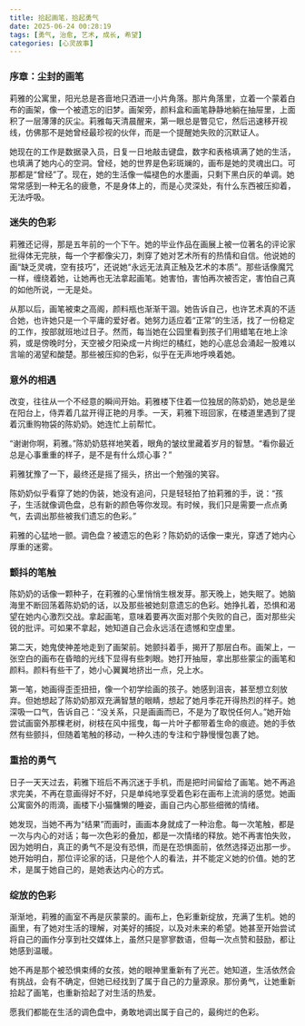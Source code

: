 ```yaml
---
title: 拾起画笔，拾起勇气
date: 2025-06-24 00:28:19
tags: [勇气, 治愈, 艺术, 成长, 希望]
categories: [心灵故事]
---
```


### 序章：尘封的画笔

莉雅的公寓里，阳光总是吝啬地只洒进一小片角落。那片角落里，立着一个蒙着白布的画架，像一个被遗忘的旧梦。画架旁，颜料盒和画笔静静地躺在抽屉里，上面积了一层薄薄的灰尘。莉雅每天清晨醒来，第一眼总是瞥见它，然后迅速移开视线，仿佛那不是她曾经最珍视的伙伴，而是一个提醒她失败的沉默证人。

她现在的工作是数据录入员，日复一日地敲击键盘，数字和表格填满了她的生活，也填满了她内心的空洞。曾经，她的世界是色彩斑斓的，画布是她的灵魂出口。可那都是“曾经”了。现在，她的生活像一幅褪色的水墨画，只剩下黑白灰的单调。她常常感到一种无名的疲惫，不是身体上的，而是心灵深处，有什么东西被压抑着，无法呼吸。

### 迷失的色彩

莉雅还记得，那是五年前的一个下午。她的毕业作品在画展上被一位著名的评论家批得体无完肤，每一个字都像尖刀，刺穿了她对艺术所有的热情和自信。他说她的画“缺乏灵魂，空有技巧”，还说她“永远无法真正触及艺术的本质”。那些话像魔咒一样，缠绕着她，让她再也无法拿起画笔。她害怕，害怕再次被否定，害怕自己真的如他所说，一无是处。

从那以后，画笔被束之高阁，颜料瓶也渐渐干涸。她告诉自己，也许艺术真的不适合她，也许她只是一个平庸的爱好者。她努力适应着“正常”的生活，找了一份稳定的工作，按部就班地过日子。然而，每当她在公园里看到孩子们用蜡笔在地上涂鸦，或是傍晚时分，天空被夕阳染成一片绚烂的橘红，她的心底总会涌起一股难以言喻的渴望和酸楚。那些被压抑的色彩，似乎在无声地呼唤着她。

### 意外的相遇

改变，往往从一个不经意的瞬间开始。莉雅楼下住着一位独居的陈奶奶，她总是坐在阳台上，侍弄着几盆开得正艳的月季。一天，莉雅下班回家，在楼道里遇到了提着沉重购物袋的陈奶奶。她连忙上前帮忙。

“谢谢你啊，莉雅。”陈奶奶慈祥地笑着，眼角的皱纹里藏着岁月的智慧。“看你最近总是心事重重的样子，是不是有什么烦心事？”

莉雅犹豫了一下，最终还是摇了摇头，挤出一个勉强的笑容。

陈奶奶似乎看穿了她的伪装，她没有追问，只是轻轻拍了拍莉雅的手，说：“孩子，生活就像调色盘，总有新的颜色等你发现。有时候，我们只是需要一点点勇气，去调出那些被我们遗忘的色彩。”

莉雅的心猛地一颤。调色盘？被遗忘的色彩？陈奶奶的话像一束光，穿透了她内心厚重的迷雾。

### 颤抖的笔触

陈奶奶的话像一颗种子，在莉雅的心里悄悄生根发芽。那天晚上，她失眠了。她脑海里不断回荡着陈奶奶的话，以及那些被她刻意遗忘的色彩。她挣扎着，恐惧和渴望在她内心激烈交战。拿起画笔，意味着要再次面对那个失败的自己，面对那些尖锐的批评。可如果不拿起，她知道自己会永远活在遗憾和空虚里。

第二天，她鬼使神差地走到了画架前。她颤抖着手，揭开了那层白布。画架上，一张空白的画布在昏暗的光线下显得有些刺眼。她打开抽屉，拿出那些蒙尘的画笔和颜料。颜料有些干了，她小心翼翼地挤出一点，兑上水。

第一笔，她画得歪歪扭扭，像一个初学绘画的孩子。她感到沮丧，甚至想立刻放弃。但她想起了陈奶奶那双充满智慧的眼睛，想起了她月季花开得热烈的样子。她深吸一口气，告诉自己：“没关系，只是画画而已，不是为了取悦任何人。”她开始尝试画窗外那棵老树，树枝在风中摇曳，每一片叶子都带着生命的痕迹。她的手依然有些颤抖，但随着笔触的移动，一种久违的专注和宁静慢慢包裹了她。

### 重拾的勇气

日子一天天过去，莉雅下班后不再沉迷于手机，而是把时间留给了画笔。她不再追求完美，不再在意画得好不好，只是单纯地享受着色彩在画布上流淌的感觉。她画公寓窗外的雨滴，画楼下小猫慵懒的睡姿，画自己内心那些细微的情绪。

她发现，当她不再为“结果”而画时，画画本身就成了一种治愈。每一次笔触，都是一次与内心的对话；每一次色彩的叠加，都是一次情绪的释放。她不再害怕失败，因为她明白，真正的勇气不是没有恐惧，而是在恐惧面前，依然选择迈出那一步。她开始明白，那位评论家的话，只是他个人的看法，并不能定义她的价值。她的艺术，是属于她自己的，是她表达内心的方式。

### 绽放的色彩

渐渐地，莉雅的画室不再是灰蒙蒙的。画布上，色彩重新绽放，充满了生机。她的画里，有了她对生活的理解，对美好的捕捉，以及对未来的希望。她甚至开始尝试将自己的画作分享到社交媒体上，虽然只是寥寥数语，但每一次点赞和鼓励，都让她感到温暖。

她不再是那个被恐惧束缚的女孩，她的眼神里重新有了光芒。她知道，生活依然会有挑战，会有不确定，但她已经找到了属于自己的力量源泉。那份勇气，让她重新拾起了画笔，也重新拾起了对生活的热爱。

愿我们都能在生活的调色盘中，勇敢地调出属于自己的，最绚烂的色彩。